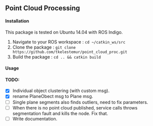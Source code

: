 ## Point Cloud Processing

#### Installation
This package is tested on Ubuntu 14.04 with ROS Indigo.
1. Navigate to your ROS workspace : `cd ~/catkin_ws/src`
2. Clone the package : `git clone https://github.com/tkelestemur/point_cloud_proc.git`
3. Build the package : `cd .. && catkin build`

#### Usage


#### TODO:

- [x] Individual object clustering (with custom msg).
- [x] rename PlaneObect msg to Plane msg.
- [ ] Single plane segments also finds outliers, need to fix parameters.
- [ ] When there is no point cloud published, service calls throws segmentation fault and kills the node. Fix that.
- [ ] Write documentation.
